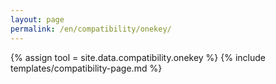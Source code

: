```yaml
---
layout: page
permalink: /en/compatibility/onekey/
---
```

{% assign tool = site.data.compatibility.onekey %}
{% include templates/compatibility-page.md %}
